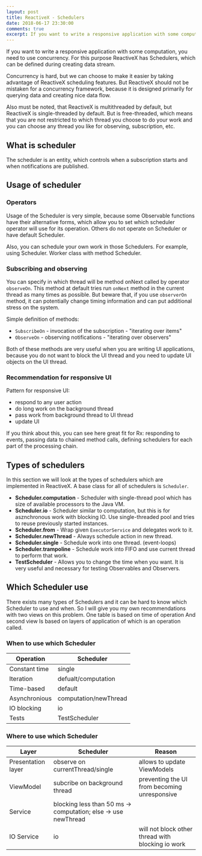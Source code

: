 ```yaml
---
layout: post
title: ReactiveX - Schedulers
date: 2018-06-17 23:30:00
comments: true
excerpt: If you want to write a responsive application with some computation, you need to use concurrency. For this purpose ReactiveX has Schedulers, which can be defined during creating data stream.
---
```

If you want to write a responsive application with some computation, you need to use concurrency. For this purpose ReactiveX has Schedulers, which can be defined during creating data stream.

Concurrency is hard, but we can choose to make it easier by taking advantage of ReactiveX scheduling features. But ReactiveX should not be mistaken for a concurrency framework, because it is designed primarily for querying data and creating nice data flow.

Also must be noted, that ReactiveX is multithreaded by default, but ReactiveX is single-threaded by default. But is free-threaded, which means that you are not restricted to which thread you choose to do your work and you can choose any thread you like for observing, subscription, etc. 

## What is scheduler
The scheduler is an entity, which controls when a subscription starts and when notifications are published.

## Usage of scheduler

### Operators
Usage of the Scheduler is very simple, because some Observable functions have their alternative forms, which allow you to set which scheduler operator will use for its operation. Others do not operate on Scheduler or have default Scheduler.

Also, you can schedule your own work in those Schedulers. For example, using Scheduler. Worker class with method Scheduler.

### Subscribing and observing
You can specify in which thread will be method onNext called by operator ```observeOn```. This method at default tries run ```onNext``` method in the current thread as many times as possible. But beware that, if you use ```observerOn``` method, it can potentially change timing information and can put additional stress on the system.

Simple definition of methods:

- ```SubscribeOn``` - invocation of the subscription - "iterating over items"
- ```ObserveOn``` - observing notifications - "iterating over observers"

Both of these methods are very useful when you are writing UI applications, because you do not want to block the UI thread and you need to update UI objects on the UI thread.

### Recommendation for responsive UI
Pattern for responsive UI:

- respond to any user action
- do long work on the background thread
- pass work from background thread to UI thread
- update UI

If you think about this, you can see here great fit for Rx: responding to events, passing data to chained method calls, defining schedulers for each part of the processing chain.

## Types of schedulers
In this section we will look at the types of schedulers which are implemented in ReactiveX. A base class for all of schedulers is ```Scheduler```.

- **Scheduler.computation** - Scheduler with single-thread pool which has size of available processors to the Java VM.
- **Scheduler.io** - Scheduler similar to computation, but this is for asznchronous work with blocking IO. Use single-threaded pool and tries to reuse previously started instances.
- **Scheduler.from** - Wrap given ```ExecutorService``` and delegates work to it.
- **Scheduler.newThread** - Always schedule action in new thread.
- **Scheduler.single** - Schedule work into one thread. (event-loops)
- **Scheduler.trampoline** - Schedule work into FIFO and use current thread to perform that work.
- **TestScheduler** - Allows you to change the time when you want. It is very useful and necessary for testing Observables and Observers.

## Which Scheduler use
There exists many types of Schedulers and it can be hard to know which Scheduler to use and when. So I will give you my own recommendations with two views on this problem. One table is based on time of operation And second view Is based on layers of application of which is an operation called.

### When to use which Scheduler
| Operation | Scheduler |
| -------- | ------------- |
| Constant time | single |
| Iteration | defualt/computation |
| Time-based | default |
| Asynchronious | computation/newThread |
| IO blocking | io |
| Tests | TestScheduler |

### Where to use which Scheduler
| Layer | Scheduler | Reason |
| --------- | ---------------- | ------------ |
| Presentation layer | observe on currentThread/single| allows to update ViewModels |
| ViewModel | subcribe on background thread | preventing the UI from becoming unresponsive |
| Service | blocking less than 50 ms -> computation; else -> use newThread | |
| IO Service | io | will not block other thread with blocking io work |
